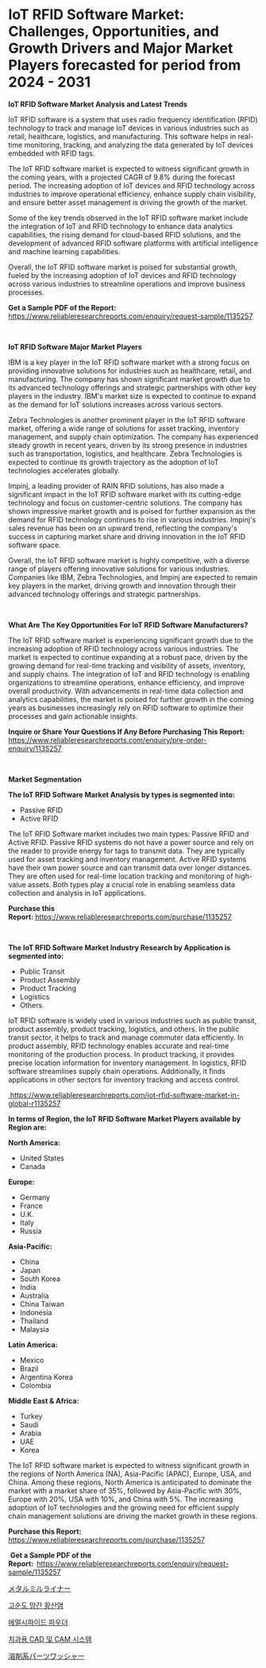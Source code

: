 <p><h1>IoT RFID Software Market: Challenges, Opportunities, and Growth Drivers and Major Market Players forecasted for period from 2024 - 2031</h1></p><p><strong>IoT RFID Software Market Analysis and Latest Trends</strong></p>
<p><p>IoT RFID software is a system that uses radio frequency identification (RFID) technology to track and manage IoT devices in various industries such as retail, healthcare, logistics, and manufacturing. This software helps in real-time monitoring, tracking, and analyzing the data generated by IoT devices embedded with RFID tags.</p><p>The IoT RFID software market is expected to witness significant growth in the coming years, with a projected CAGR of 9.8% during the forecast period. The increasing adoption of IoT devices and RFID technology across industries to improve operational efficiency, enhance supply chain visibility, and ensure better asset management is driving the growth of the market.</p><p>Some of the key trends observed in the IoT RFID software market include the integration of IoT and RFID technology to enhance data analytics capabilities, the rising demand for cloud-based RFID solutions, and the development of advanced RFID software platforms with artificial intelligence and machine learning capabilities.</p><p>Overall, the IoT RFID software market is poised for substantial growth, fueled by the increasing adoption of IoT devices and RFID technology across various industries to streamline operations and improve business processes.</p></p>
<p><strong>Get a Sample PDF of the Report:&nbsp;</strong> <a href="https://www.reliableresearchreports.com/enquiry/request-sample/1135257">https://www.reliableresearchreports.com/enquiry/request-sample/1135257</a></p>
<p>&nbsp;</p>
<p><strong>IoT RFID Software Major Market Players</strong></p>
<p><p>IBM is a key player in the IoT RFID software market with a strong focus on providing innovative solutions for industries such as healthcare, retail, and manufacturing. The company has shown significant market growth due to its advanced technology offerings and strategic partnerships with other key players in the industry. IBM's market size is expected to continue to expand as the demand for IoT solutions increases across various sectors.</p><p>Zebra Technologies is another prominent player in the IoT RFID software market, offering a wide range of solutions for asset tracking, inventory management, and supply chain optimization. The company has experienced steady growth in recent years, driven by its strong presence in industries such as transportation, logistics, and healthcare. Zebra Technologies is expected to continue its growth trajectory as the adoption of IoT technologies accelerates globally.</p><p>Impinj, a leading provider of RAIN RFID solutions, has also made a significant impact in the IoT RFID software market with its cutting-edge technology and focus on customer-centric solutions. The company has shown impressive market growth and is poised for further expansion as the demand for RFID technology continues to rise in various industries. Impinj's sales revenue has been on an upward trend, reflecting the company's success in capturing market share and driving innovation in the IoT RFID software space.</p><p>Overall, the IoT RFID software market is highly competitive, with a diverse range of players offering innovative solutions for various industries. Companies like IBM, Zebra Technologies, and Impinj are expected to remain key players in the market, driving growth and innovation through their advanced technology offerings and strategic partnerships.</p></p>
<p>&nbsp;</p>
<p><strong>What Are The Key Opportunities For IoT RFID Software Manufacturers?</strong></p>
<p><p>The IoT RFID software market is experiencing significant growth due to the increasing adoption of RFID technology across various industries. The market is expected to continue expanding at a robust pace, driven by the growing demand for real-time tracking and visibility of assets, inventory, and supply chains. The integration of IoT and RFID technology is enabling organizations to streamline operations, enhance efficiency, and improve overall productivity. With advancements in real-time data collection and analytics capabilities, the market is poised for further growth in the coming years as businesses increasingly rely on RFID software to optimize their processes and gain actionable insights.</p></p>
<p><strong>Inquire or Share Your Questions If Any Before Purchasing This Report:</strong> <a href="https://www.reliableresearchreports.com/enquiry/pre-order-enquiry/1135257">https://www.reliableresearchreports.com/enquiry/pre-order-enquiry/1135257</a></p>
<p>&nbsp;</p>
<p><strong>Market Segmentation</strong></p>
<p><strong>The IoT RFID Software Market Analysis by types is segmented into:</strong></p>
<p><ul><li>Passive RFID</li><li>Active RFID</li></ul></p>
<p><p>The IoT RFID Software market includes two main types: Passive RFID and Active RFID. Passive RFID systems do not have a power source and rely on the reader to provide energy for tags to transmit data. They are typically used for asset tracking and inventory management. Active RFID systems have their own power source and can transmit data over longer distances. They are often used for real-time location tracking and monitoring of high-value assets. Both types play a crucial role in enabling seamless data collection and analysis in IoT applications.</p></p>
<p><strong>Purchase this Report:&nbsp;</strong><a href="https://www.reliableresearchreports.com/purchase/1135257">https://www.reliableresearchreports.com/purchase/1135257</a></p>
<p>&nbsp;</p>
<p><strong>The IoT RFID Software Market Industry Research by Application is segmented into:</strong></p>
<p><ul><li>Public Transit</li><li>Product Assembly</li><li>Product Tracking</li><li>Logistics</li><li>Others</li></ul></p>
<p><p>IoT RFID software is widely used in various industries such as public transit, product assembly, product tracking, logistics, and others. In the public transit sector, it helps to track and manage commuter data efficiently. In product assembly, RFID technology enables accurate and real-time monitoring of the production process. In product tracking, it provides precise location information for inventory management. In logistics, RFID software streamlines supply chain operations. Additionally, it finds applications in other sectors for inventory tracking and access control.</p></p>
<p><a href="https://www.reliableresearchreports.com/iot-rfid-software-market-in-global-r1135257">&nbsp;https://www.reliableresearchreports.com/iot-rfid-software-market-in-global-r1135257</a></p>
<p><strong>In terms of Region, the IoT RFID Software Market Players available by Region are:</strong></p>
<p>
    <p> <strong> North America: </strong>
        <ul>
            <li>United States</li>
            <li>Canada</li>
        </ul>
        </p> 
    <p> <strong> Europe: </strong>
        <ul>
            <li>Germany</li>
            <li>France</li>
            <li>U.K.</li>
            <li>Italy</li>
            <li>Russia</li>
        </ul>
        </p> 
    <p> <strong> Asia-Pacific: </strong>
        <ul>
            <li>China</li>
            <li>Japan</li>
            <li>South Korea</li>
            <li>India</li>
            <li>Australia</li>
            <li>China Taiwan</li>
            <li>Indonesia</li>
            <li>Thailand</li>
            <li>Malaysia</li>
        </ul>
        </p> 
    <p> <strong> Latin America: </strong>
        <ul>
            <li>Mexico</li>
            <li>Brazil</li>
            <li>Argentina Korea</li>
            <li>Colombia</li>
        </ul>
        </p> 
    <p> <strong> Middle East & Africa: </strong>
        <ul>
            <li>Turkey</li>
            <li>Saudi</li>
            <li>Arabia</li>
            <li>UAE</li>
            <li>Korea</li>
        </ul>
    </p>
    </p>
<p><p>The IoT RFID software market is expected to witness significant growth in the regions of North America (NA), Asia-Pacific (APAC), Europe, USA, and China. Among these regions, North America is anticipated to dominate the market with a market share of 35%, followed by Asia-Pacific with 30%, Europe with 20%, USA with 10%, and China with 5%. The increasing adoption of IoT technologies and the growing need for efficient supply chain management solutions are driving the market growth in these regions.</p></p>
<p><strong>Purchase this Report: </strong><a href="https://www.reliableresearchreports.com/purchase/1135257">https://www.reliableresearchreports.com/purchase/1135257</a></p>
<p>&nbsp;<strong>Get a Sample PDF of the Report:&nbsp;&nbsp;</strong><a href="https://www.reliableresearchreports.com/enquiry/request-sample/1135257">https://www.reliableresearchreports.com/enquiry/request-sample/1135257</a></p>
<p><strong></strong></p>
<p><p><a href="https://github.com/EstaSprer20231/Market-Research-Report-List-2/blob/main/4170091106313.md">メタルミルライナー</a></p><p><a href="https://medium.com/@dandier2003/%EA%B3%A0%EC%88%9C%EB%8F%84-%ED%83%84%EC%82%B0%EB%A7%9D%EA%B0%80%EB%8B%88%EC%A6%88-%EC%8B%9C%EC%9E%A5-%EC%A7%80%ED%91%9C-%ED%95%B4%EB%8F%85-%EC%8B%9C%EC%9E%A5-%EC%A0%90%EC%9C%A0%EC%9C%A8-%EC%B6%94%EC%84%B8-%EB%B0%8F-%EC%84%B1%EC%9E%A5-%ED%8C%A8%ED%84%B4-6a69b1bd2c31">고순도 망간 황산염</a></p><p><a href="https://github.com/Gregost89076vddcv/Market-Research-Report-List-1/blob/main/9271421100209.md">에멀시파이드 파우더</a></p><p><a href="https://medium.com/@kelsihoppe/%EC%B9%98%EA%B3%BC-cad-%EB%B0%8F-cam-%EC%8B%9C%EC%8A%A4%ED%85%9C-%EC%8B%9C%EC%9E%A5-%EA%B7%9C%EB%AA%A8-cagr-2024-2030-%EB%8F%99%ED%96%A5-d756dbb5414d">치과용 CAD 및 CAM 시스템</a></p><p><a href="https://github.com/klon646/Market-Research-Report-List-1/blob/main/8604227106314.md">溶剤系パーツワッシャー</a></p></p>